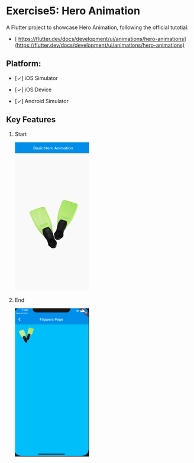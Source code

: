 # Exercise5: Hero Animation

A Flutter project to showcase Hero Animation, following the official tutotial:

- [ https://flutter.dev/docs/development/ui/animations/hero-animations](https://flutter.dev/docs/development/ui/animations/hero-animations)

## Platform:

- [*✓*] iOS Simulator

- [*✓*] iOS Device

- [*✓*] Android Simulator

## Key Features

1. Start
   
   <img src="/screenshots/before.png" height="400" width="200" />

2. End
   
   <img src="/screenshots/after.png" height="400" width="200" />
